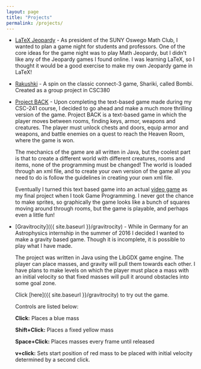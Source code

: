 ```yaml
---
layout: page
title: "Projects"
permalink: /projects/
---
```


- [LaTeX Jeopardy](https://github.com/kroffo/Jeopardy)
  \- As president of the SUNY Oswego Math Club, I wanted to plan a game night for students and professors. One of the core ideas for the game night was to play Math Jeopardy, but I didn't like any of the Jeopardy games I found online. I was learning LaTeX, so I thought it would be a good exercise to make my own Jeopardy game in LaTeX! 

- [Rakushki](https://ironkladd.github.io/rakushki/index.html)
    \- A spin on the classic connect-3 game, Shariki, called Bombi. Created as a
    group project in CSC380

- [Project BACK](https://github.com/kroffo/ProjectBACK)
  \- Upon completing the text-based game made during my CSC-241
    course, I decided to go ahead and make a much more
    thrilling version of the game. Project BACK is a text-based
    game in which the player moves between rooms, finding keys,
    armor, weapons and creatures. The player must unlock
    chests and doors, equip armor and weapons, and battle enemies
    on a quest to reach the Heaven Room, where the game is won.
    
    The mechanics of the game are all written in Java, but
    the coolest part is that to create a different world with
    different creatures, rooms and items, none of the programming
    must be changed! The world is loaded through an xml file, and
    to create your own version of the game all you need to do
    is follow the guidelines in creating your own xml file.
       
    Eventually I turned this text based game into an actual 
    [video game](http://github.com/kroffo/CSC455)
    as my final project when I took Game Programming. I never
    got the chance to make sprites, so graphically the game looks
    like a bunch of squares moving around through rooms, but
    the game is playable, and perhaps even a little fun!

- [Gravitrocity]({{ site.baseurl }}/gravitrocity)
 \- While in Germany for an Astrophysics internship in the summer
    of 2016 I decided I wanted to make a gravity based game.
    Though it is incomplete, it is possible to play what I have made.

    The project was written in Java using the LibGDX game engine. The
    player can place masses, and gravity will pull them towards each other.
    I have plans to make levels on which the player must place a mass with an
    initial velocity so that fixed masses will pull it around obstacles
    into some goal zone.

    Click [here]({{ site.baseurl }}/gravitrocity) to try out the game.

    Controls are listed below:

    **Click:** Places a blue mass

    **Shift+Click:** Places a fixed yellow mass

    **Space+Click:** Places masses every frame until released

    **v+click:** Sets start position of red mass to be placed with initial
    velocity determined by a second click.